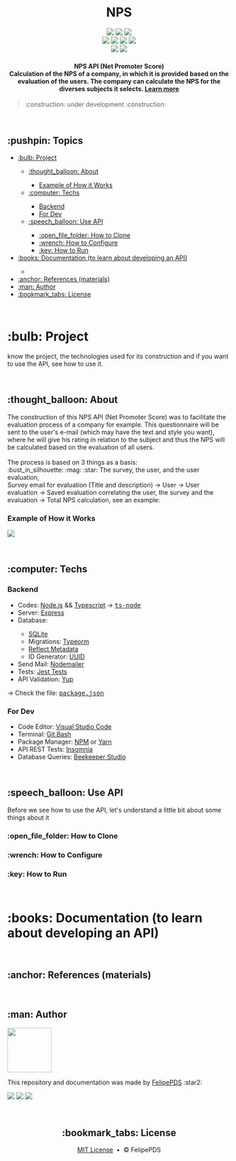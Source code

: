 # <h1 align="center">NPS</h1>

<p align="center">
    <a href=""><img src="https://img.shields.io/github/license/FelipePDS/nps"></a> 
    <img src="https://img.shields.io/static/v1?label=status&message=refactoring&color=yellow&style=flat&logo=reverbNation&logoColor=white"/>
    <img src="https://img.shields.io/github/last-commit/FelipePDS/nps"><br>
    <img src="https://img.shields.io/static/v1?label=server&message=express+|+ts-node&color=3178C6&style=flat&logo=express&logoColor=white">
    <img src="https://img.shields.io/static/v1?label=node&message=v12.18.0&color=339933&style=flat&logo=node.js&logoColor=white"> 
    <img src="https://img.shields.io/static/v1?label=npm&message=v6.14.4&color=CB3837&style=flat&logo=npm&logoColor=white"> 
    <img src="https://img.shields.io/static/v1?label=yarn&message=v1.22.5&color=2C8EBB&style=flat&logo=yarn&logoColor=white"><br>
    <img src="https://img.shields.io/github/forks/FelipePDS/nps?style=social">
    <img src="https://img.shields.io/github/stars/FelipePDS/nps?style=social">
</p>

<h4 align="center">NPS API (Net Promoter Score) <br>Calculation of the NPS of a company, in which it is provided based on the evaluation of the users. The company can calculate the NPS for the diverses subjects it selects. <a href="#about">Learn more</a></h4>

<blockquote>:construction: under development :construction:</blockquote>

<br>

<h2>:pushpin: Topics</h2>
<ul>
    <li><a href="#project">:bulb: Project</a></li>
    <ul>
        <li><a href="#about">:thought_balloon: About</a></li>
        <ul>
            <li><a href="#how-it-works-the-api">Example of How it Works</a></li>
        </ul>
        <li><a href="#techs">:computer: Techs</a></li>
        <ul>
            <li><a href="#techs-backend">Backend</a></li>
            <li><a href="#techs-for-dev">For Dev</a></li>
        </ul>
        <li><a href="#use-api">:speech_balloon: Use API</a></li>
        <ul>
            <li><a href="#how-to-clone-the-api">:open_file_folder: How to Clone</a></li>
            <li><a href="#how-to-configure-the-api">:wrench: How to Configure</a></li>
            <li><a href="#how-to-run-the-api">:key: How to Run</a></li>
        </ul>
    </ul>
    <li><a href="#documentation">:books: Documentation (to learn about developing an API)</a></li>
    <ul>
        <li><a href=""></a></li>
    </ul>
    <li><a href="#references">:anchor: References (materials)</a></li>
    <li><a href="#author">:man: Author</a></li>
    <li><a href="#license">:bookmark_tabs: License</a></li>
</ul>

<br>

<h1 id="project">:bulb: Project</h1>
<p>know the project, the technologies used for its construction and if you want to use the API, see how to use it.</p><br>

<h2 id="about">:thought_balloon: About</h2>
<p>
    The construction of this NPS API (Net Promoter Score) was to facilitate the evaluation process of a company for example. This questionnaire will be sent to the user's e-mail (which may have the text and style you want), where he will give his rating in relation to the subject and thus the NPS will be calculated based on the evaluation of all users. <br><br>
    The process is based on 3 things as a basis: <br>
    :bust_in_silhouette: :mag: :star: The survey, the user, and the user evaluation, <br>
    Survey email for evaluation (Title and description) → User → User evaluation → Saved evaluation correlating the user, the survey and the evaluation → Total NPS calculation, see an example:
</p>

<h3 id="how-it-works-the-api">Example of How it Works</h3>
<p>
    <img src="https://github.com/FelipePDS/nps/blob/master/.github/gif/example-of-it-works.gif"/>
</p>

<br>

<h2 id="techs">:computer: Techs</h2>

<h3 id="techs-backend">Backend</h3>
<ul>
    <li>Codes: <a href="">Node.js</a> && <a href="">Typescript</a> → <kbd><a href="">ts-node</a></kbd></li>
    <li>Server: <a href="">Express</a></li>
    <li>Database:</li>
    <ul>
        <li><a href="">SQLite</a></li>
        <li>Migrations: <a href="">Typeorm</a></li>
        <li><a href="">Reflect Metadata</a></li>
        <li>ID Generator: <a href="">UUID</a></li>
    </ul>
    <li>Send Mail: <a href="">Nodemailer</a></li>
    <li>Tests: <a href="">Jest Tests</a></li>
    <li>API Validation: <a href="">Yup</a></li>
</ul>
<p>→ Check the file: <kbd><a href="">package.json</a></kbd></p>

<h3 id="techs-for-dev">For Dev</h3>
<ul>
    <li>Code Editor: <a href="">Visual Studio Code</a></li>
    <li>Terminal: <a href="">Git Bash</a></li>
    <li>Package Manager: <a href="">NPM</a> or <a href="">Yarn</a></li>
    <li>API REST Tests: <a href="">Insomnia</a></li>
    <li>Database Queries: <a href="">Beekeeper Studio</a></li>
</ul>

<br>

<h2 id="use-api">:speech_balloon: Use API</h2>
<p>Before we see how to use the API, let's understand a little bit about some things about it</p>

<h3 id="how-to-clone-the-api">:open_file_folder: How to Clone</h3>
<p>

</p>

<h3 id="how-to-configure-the-api">:wrench: How to Configure</h3>
<p>

</p>

<h3 id="how-to-run-the-api">:key: How to Run</h3>
<p>

</p>

<br>

<h1 id="documentation">:books: Documentation (to learn about developing an API)</h1>
<p>

</p>

<br>

<h2 id="references">:anchor: References (materials)</h2>
<p>

</p>

<br>

<h2 id="author">:man: Author</h2>
<p><img width="100px" src="https://avatars.githubusercontent.com/u/64941387?s=400&u=a9c0d7a657b0b0b644d41cd88966e0a89d0a67a6&v=4"/></p>
<p>This repository and documentation was made by <a href="https://felipepds.github.io">FelipePDS</a> :star2:</p>
<p><a href="https://www.linkedin.com/in/felipe-p-da-silva-a55b891ba/?lipi=urn%3Ali%3Apage%3Ad_flagship3_feed%3BiErPy3g7Q1KGOaD%2BsGw%2Fpg%3D%3D"><img src="https://img.shields.io/static/v1?label=+&message=Felipe+P.+Da+Silva&color=0A66C2&style=flat&logo=linkedin&logoColor=white"/></a> <a href="https://twitter.com/FelipePintoDaS1"><img src="https://img.shields.io/static/v1?label=+&message=@FelipePintoDaS1&color=1DA1F2&style=flat&logo=twitter&logoColor=white"/></a> <img src="https://img.shields.io/static/v1?label=+&message=felipepdasilva66@gmail.com&color=EA4335&style=flat&logo=gmail&logoColor=white"/></p>

<br>

<h2 align="center" id="license">:bookmark_tabs: License</h2>
<p align="center"><a href="https://github.com/FelipePDS/NextLevelWeek4-nps/blob/master/LICENSE">MIT License</a> &nbsp;&bull;&nbsp; &copy; FelipePDS</p>
